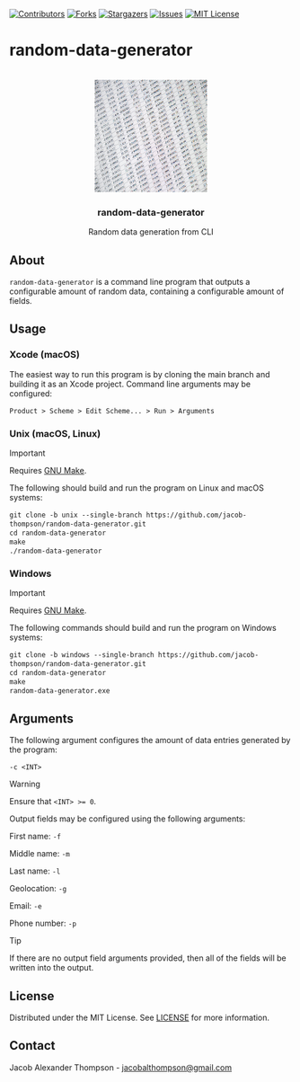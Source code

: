 [![Contributors][contributors-shield]][contributors-url]
[![Forks][forks-shield]][forks-url]
[![Stargazers][stars-shield]][stars-url]
[![Issues][issues-shield]][issues-url]
[![MIT License][license-shield]][license-url]

# random-data-generator

<br />
<div align="center">
  <a href="https://github.com/jacob-thompson/random-data-generator">
    <img src="https://raw.githubusercontent.com/jacob-thompson/random-data-generator/main/data/logo.jpg" alt="Logo" width="200" height="200">
  </a>

  <h3 align="center">random-data-generator</h3>

  <p align="center">
    Random data generation from CLI
    <br />
  </p>
</div>

## About

`random-data-generator` is a command line program that outputs a configurable amount of random data, containing a configurable amount of fields.

## Usage

### Xcode (macOS)

The easiest way to run this program is by cloning the main branch and building it as an Xcode project. Command line arguments may be configured:

```
Product > Scheme > Edit Scheme... > Run > Arguments
```

### Unix (macOS, Linux)

> [!IMPORTANT]
> Requires [GNU Make](https://www.gnu.org/software/make/).

The following should build and run the program on Linux and macOS systems:

```
git clone -b unix --single-branch https://github.com/jacob-thompson/random-data-generator.git
cd random-data-generator
make
./random-data-generator
```

### Windows

> [!IMPORTANT]
> Requires [GNU Make](https://www.gnu.org/software/make/).

The following commands should build and run the program on Windows systems:

```
git clone -b windows --single-branch https://github.com/jacob-thompson/random-data-generator.git
cd random-data-generator
make
random-data-generator.exe
```

## Arguments

The following argument configures the amount of data entries generated by the program:

```
-c <INT>
```

> [!WARNING]
> Ensure that `<INT> >= 0`.

Output fields may be configured using the following arguments:

First name: `-f`

Middle name: `-m`

Last name: `-l`

Geolocation: `-g`

Email: `-e`

Phone number: `-p`

> [!TIP]
> If there are no output field arguments provided,
> then all of the fields will be written into the output.

## License

Distributed under the MIT License. See [LICENSE](https://github.com/jacob-thompson/random-data-generator/blob/main/LICENSE) for more information.

## Contact

Jacob Alexander Thompson - jacobalthompson@gmail.com

[contributors-shield]: https://img.shields.io/github/contributors/jacob-thompson/random-data-generator.svg?style=for-the-badge
[contributors-url]: https://github.com/jacob-thompson/random-data-generator/graphs/contributors
[forks-shield]: https://img.shields.io/github/forks/jacob-thompson/random-data-generator.svg?style=for-the-badge
[forks-url]: https://github.com/jacob-thompson/random-data-generator/network/members
[stars-shield]: https://img.shields.io/github/stars/jacob-thompson/random-data-generator.svg?style=for-the-badge
[stars-url]: https://github.com/jacob-thompson/random-data-generator/stargazers
[issues-shield]: https://img.shields.io/github/issues/jacob-thompson/random-data-generator.svg?style=for-the-badge
[issues-url]: https://github.com/jacob-thompson/random-data-generator/issues
[license-shield]: https://img.shields.io/github/license/jacob-thompson/random-data-generator.svg?style=for-the-badge
[license-url]: https://github.com/jacob-thompson/random-data-generator/blob/main/LICENSE
